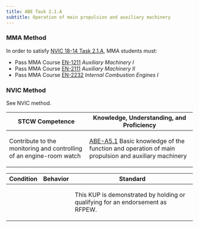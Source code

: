 ```yaml
---
title: ABE Task 2.1.A 
subtitle: Operation of main propulsion and auxiliary machinery
---
```



### MMA Method

In order to satisfy  [NVIC 18-14  Task  2.1.A](/stcw23/assets/images/nvic-18-14.pdf), MMA students must:

* Pass MMA Course  [EN-1211](EN-1211) *Auxiliary Machinery I*
* Pass MMA Course  [EN-2111](EN-2111) *Auxiliary Machinery II*
* Pass MMA Course  [EN-2232](EN-2232) *Internal Combustion Engines I*


### NVIC Method

<a onclick="togglevisibility('nvic_methods')" >See NVIC method.</a>

<div id='nvic_methods' class='hide'>

<table>
<thead>
<tr>
<th class='forty'> STCW Competence </th>
<th class='sixty'> Knowledge, Understanding, and Proficiency </th>
</tr>
</thead>




<tbody>
<tr><td markdown='1'>

Contribute to the monitoring and controlling of an engine-room watch

</td><td markdown='1'>

[ABE-A5.1](../../tables/35.html#ABE-A5.1) Basic knowledge of the function and operation of main propulsion and auxiliary machinery

</td></tr>


</tbody>
</table>


<table>
<thead>
<tr><th class='twenty'>  Condition </th><th class='twenty'> Behavior </th><th  class='sixty'>Standard </th></tr>
</thead>
<tbody >



<tr><td markdown='1'>


</td><td markdown='1'>


<br>

<div class="tooltip">
<span class="tooltiptext">
</span>
</div>


</td><td markdown='1'>

This KUP is demonstrated by holding or qualifying for an endorsement as RFPEW. 

</td></tr>
</tbody>
</table>
</div>
